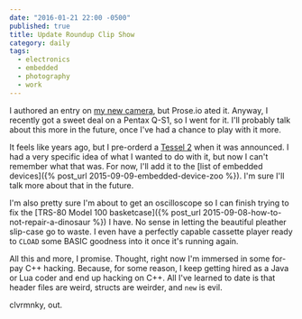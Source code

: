 ```yaml
---
date: "2016-01-21 22:00 -0500"
published: true
title: Update Roundup Clip Show
category: daily
tags: 
  - electronics
  - embedded
  - photography
  - work
---
```







I authored an entry on [my new camera](http://ricoh-imaging.ca/en/products/cameras/Q-S1/), but Prose.io ated it. Anyway, I recently got a sweet deal on a Pentax Q-S1, so I went for it. I'll probably talk about this more in the future, once I've had a chance to play with it more.

It feels like years ago, but I pre-orderd a [Tessel 2](https://www.tessel.io/) when it was announced. I had a very specific idea of what I wanted to do with it, but now I can't remember what that was. For now, I'll add it to the [list of embedded devices]({% post_url 2015-09-09-embedded-device-zoo %}). I'm sure I'll talk more about that in the future.

I'm also pretty sure I'm about to get an oscilloscope so I can finish trying to fix the [TRS-80 Model 100 basketcase]({% post_url 2015-09-08-how-to-not-repair-a-dinosaur %}) I have. No sense in letting the beautiful pleather slip-case go to waste. I even have a perfectly capable cassette player ready to `CLOAD` some BASIC goodness into it once it's running again.

All this and more, I promise. Thought, right now I'm immersed in some for-pay C++ hacking. Because, for some reason, I keep getting hired as a Java or Lua coder and end up hacking on C++. All I've learned to date is that header files are weird, structs are weirder, and `new` is evil.

clvrmnky, out.
